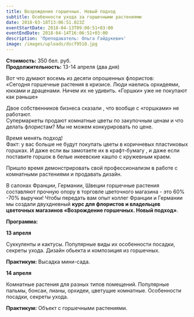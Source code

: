 ```yaml
---
title: Возрождение горшечных. Новый подход
subtitle: Особенности ухода за горшечными растениями
date: 2018-03-18T13:06:51.023Z
eventStartDate: 2018-04-13T09:00:51+03:00
eventEndDate: 2018-04-14T16:06:51+03:00
description: 'Преподаватель: Ольга Гайдукевич'
image: /images/uploads/dscf9518.jpg
---
```

**Стоимость:** 350 бел. руб.\
**Продолжительность:** 13-14 апреля (два дня)

Вот что думают восемь  из десяти опрошенных флористов: \
«Сегодня горшечные растения в кризисе. Люди наелись орхидеями, юкками и драценами. Ничем их не удивить. «Горшки» уже не покупают как раньше»

Двое собственников бизнеса сказали , что вообще с «горшками» не работают.\
Супермаркеты продают комнатные цветы по закупочным ценам и что делать флористам? Мы не можем конкурировать по цене.

Время менять подход! \
Факт: у вас больше не будут покупать цветы в коричневых пластиковых горшках. И даже если вы замотаете их в крафт-бумагу , и даже если поставите горшок в белые икеевские кашпо с кружевным краем. 

Пришло время демонстрировать свой профессионализм в работе с комнатными растениями и продавать дизайн. 

В салонах Франции, Германии, Швеции горшечные растения составляют прочную опору в торговле цветочного магазина - это 60% -70% выручки!  Чтобы передать вам опыт коллег Франции и Германии мы создали двухдневный **курс для флористов и владельцев цветочных магазинов «Возрождение горшечных. Новый подход»**.  

**Программа:**

**13 апреля**  

Суккуленты и кактусы. Популярные виды их особенности посадки, секреты ухода. Дизайн обьекта и композиция из горшечных. 

**Практикум:** Высадка мини-сада.

**14 апреля**

Комнатные растения для разных типов помещений. Популярные пальмы, бонсаи, лианы, орхидеи, цветущие комнатные. Особенности посадки, секреты ухода. 

**Практикум:** Объект с горшечными растениями.
